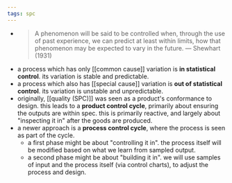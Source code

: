 ```yaml
---
tags: spc
---
```


- > A phenomenon will be said to be controlled when, through the use of past experience, we can predict at least within limits, how that phenomenon may be expected to vary in the future.
  — Shewhart (1931)
- a process which has only [[common cause]] variation is **in statistical control**. its variation is stable and predictable.
- a process which also has [[special cause]] variation is **out of statistical control**. its variation is unstable and unpredictable.
- originally, [[quality (SPC)]] was seen as a product's conformance to design. this leads to a **product control cycle**, primarily about ensuring the outputs are within spec. this is primarily reactive, and largely about "inspecting it in" after the goods are produced.
- a newer approach is a **process control cycle**, where the process is seen as part of the cycle.
	- a first phase might be about "controlling it in". the process itself will be modified based on what we learn from sampled output.
	- a second phase might be about "building it in". we will use samples of input and the process itself (via control charts), to adjust the process and design.